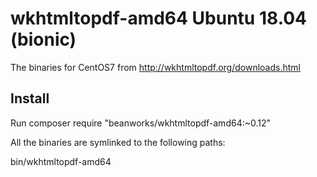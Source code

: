 # wkhtmltopdf-amd64 Ubuntu 18.04 (bionic)	
The binaries for CentOS7 from http://wkhtmltopdf.org/downloads.html

## Install
Run composer require "beanworks/wkhtmltopdf-amd64:~0.12"

All the binaries are symlinked to the following paths:

bin/wkhtmltopdf-amd64
